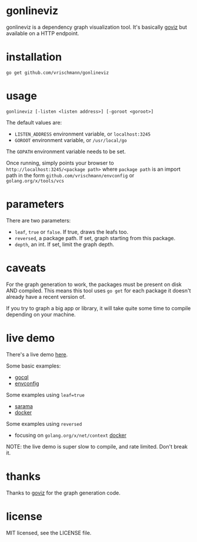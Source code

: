 gonlineviz
==========

gonlineviz is a dependency graph visualization tool. It's basically [goviz](https://github.com/hirokidaichi/goviz) but available on a HTTP endpoint.

installation
===========

    go get github.com/vrischmann/gonlineviz

usage
=====

    gonlineviz [-listen <listen address>] [-goroot <goroot>]

The default values are:

  * `LISTEN_ADDRESS` environment variable, or `localhost:3245`
  * `GOROOT` environment variable, or `/usr/local/go`

The `GOPATH` environment variable needs to be set.

Once running, simply points your browser to `http://localhost:3245/<package path>` where `package path` is an import path in the form `github.com/vrischmann/envconfig` or `golang.org/x/tools/vcs`

parameters
==========

There are two parameters:

  * `leaf`, `true` or `false`. If true, draws the leafs too.
  * `reversed`, a package path. If set, graph starting from this package.
  * `depth`, an int. If set, limit the graph depth.

caveats
=======

For the graph generation to work, the packages must be present on disk AND compiled. This means this tool uses `go get` for each package it doesn't already have a recent version of.

If you try to graph a big app or library, it will take quite some time to compile depending on your machine.

live demo
=========

There's a live demo [here](https://vrischmann.me/goviz).

Some basic examples:

  * [gocql](https://vrischmann.me/goviz/github.com/gocql/gocql)
  * [envconfig](https://vrischmann.me/goviz/github.com/vrischmann/envconfig)

Some examples using `leaf=true`

  * [sarama](https://vrischmann.me/goviz/github.com/Shopify/sarama?leaf=true)
  * [docker](https://vrischmann.me/goviz/github.com/docker/docker?depth=5&leaf=true)

Some examples using `reversed`

  * focusing on `golang.org/x/net/context` [docker](https://vrischmann.me/goviz/github.com/docker/docker?reversed=golang.org/x/net/context)

NOTE: the live demo is super slow to compile, and rate limited. Don't break it.

thanks
======

Thanks to [goviz](https://github.com/hirokidaichi/goviz) for the graph generation code.

license
=======

MIT licensed, see the LICENSE file.
